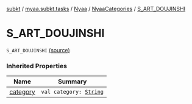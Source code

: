 [subkt](../../../index.md) / [myaa.subkt.tasks](../../index.md) / [Nyaa](../index.md) / [NyaaCategories](index.md) / [S_ART_DOUJINSHI](./-s_-a-r-t_-d-o-u-j-i-n-s-h-i.md)

# S_ART_DOUJINSHI

`S_ART_DOUJINSHI` [(source)](https://github.com/Myaamori/SubKt/blob/0.1.13/src/main/kotlin/myaa/subkt/tasks/tasks.kt#L800)

### Inherited Properties

| Name | Summary |
|---|---|
| [category](category.md) | `val category: `[`String`](https://kotlinlang.org/api/latest/jvm/stdlib/kotlin/-string/index.html) |

